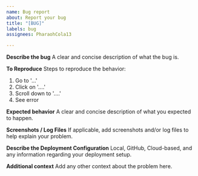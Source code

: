 ```yaml
---
name: Bug report
about: Report your bug
title: "[BUG]"
labels: bug
assignees: PharaohCola13

---
```


**Describe the bug**
A clear and concise description of what the bug is.

**To Reproduce**
Steps to reproduce the behavior:
1. Go to '...'
2. Click on '....'
3. Scroll down to '....'
4. See error

**Expected behavior**
A clear and concise description of what you expected to happen.

**Screenshots / Log Files**
If applicable, add screenshots and/or log files to help explain your problem.

**Describe the Deployment Configuration**
Local, GitHub, Cloud-based, and any information regarding your deployment setup.

**Additional context**
Add any other context about the problem here.
